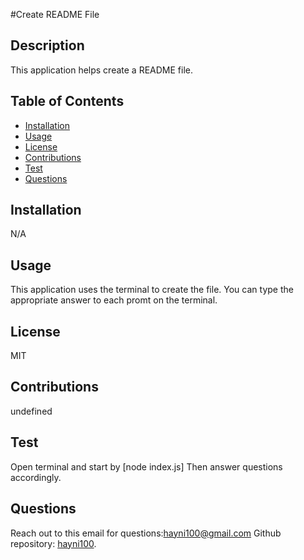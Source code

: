 #Create README File
  ## Description 
  This application helps create a README file.
  ## Table of Contents
  - [Installation](#Installation)
  - [Usage](#Usage)
  - [License](#License)
  - [Contributions](#Contributions)
  - [Test](#Test) 
  - [Questions](#Questions) 
  ## Installation
  N/A
  ## Usage
  This application uses the terminal to create the file. You can type the appropriate answer to each promt on the terminal.
  ## License
  MIT
  ## Contributions
  undefined
  ## Test
  Open terminal and start by [node index.js] Then answer questions accordingly.
  ## Questions
  Reach out to this email for questions:hayni100@gmail.com
  Github repository: [hayni100](https://github.com/hayni100/).


